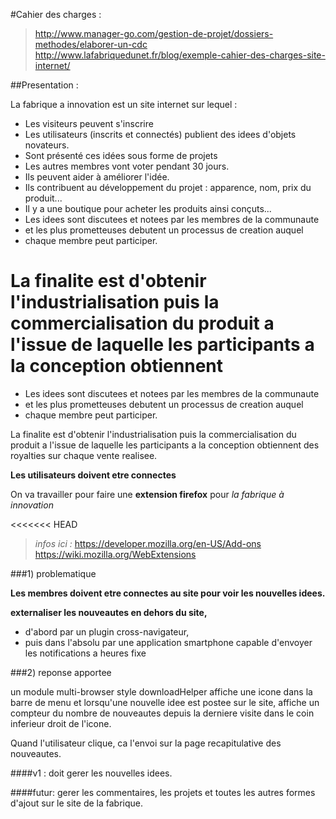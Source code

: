 #Cahier des charges :
>http://www.manager-go.com/gestion-de-projet/dossiers-methodes/elaborer-un-cdc  
>http://www.lafabriquedunet.fr/blog/exemple-cahier-des-charges-site-internet/


##Presentation :

La fabrique a innovation est un site internet sur lequel :
- Les visiteurs peuvent s'inscrire
- Les utilisateurs (inscrits et connectés) publient des idees d'objets novateurs.
- Sont présenté ces idées sous forme de projets
- Les autres membres vont voter pendant 30 jours.
- Ils peuvent aider à améliorer l'idée.
- Ils contribuent au développement du projet : apparence, nom, prix du produit...
- Il y a une boutique pour acheter les produits ainsi conçuts...
- Les idees sont discutees et notees par les membres de la communaute
- et les plus prometteuses debutent un processus de creation auquel
- chaque membre peut participer.

La finalite est d'obtenir l'industrialisation puis la commercialisation
du produit a l'issue de laquelle les participants a la conception obtiennent
=======
- Les idees sont discutees et notees par les membres de la communaute
- et les plus prometteuses debutent un processus de creation auquel
- chaque membre peut participer.

La finalite est d'obtenir l'industrialisation puis la commercialisation
du produit a l'issue de laquelle les participants a la conception obtiennent
des royalties sur chaque vente realisee.

**Les utilisateurs doivent etre connectes**

On va travailler pour faire une **extension firefox** pour *la fabrique à innovation*

<<<<<<< HEAD
>*infos ici :*
>https://developer.mozilla.org/en-US/Add-ons  
>https://wiki.mozilla.org/WebExtensions


###1) problematique

**Les membres doivent etre connectes au site pour voir les nouvelles idees.**

**externaliser les nouveautes en dehors du site,**
- d'abord par un plugin cross-navigateur,
- puis dans l'absolu par une application smartphone capable d'envoyer les notifications a heures fixe

###2) reponse apportee

un module multi-browser style downloadHelper affiche une icone dans la barre de menu et lorsqu'une nouvelle idee est postee sur le site, affiche un compteur du nombre de nouveautes depuis la derniere visite dans le coin inferieur droit de l'icone.

Quand l'utilisateur clique, ca l'envoi sur la page recapitulative des nouveautes.

####v1 : doit gerer les nouvelles idees.

####futur: gerer les commentaires, les projets et toutes les autres formes d'ajout sur le site de la fabrique.
